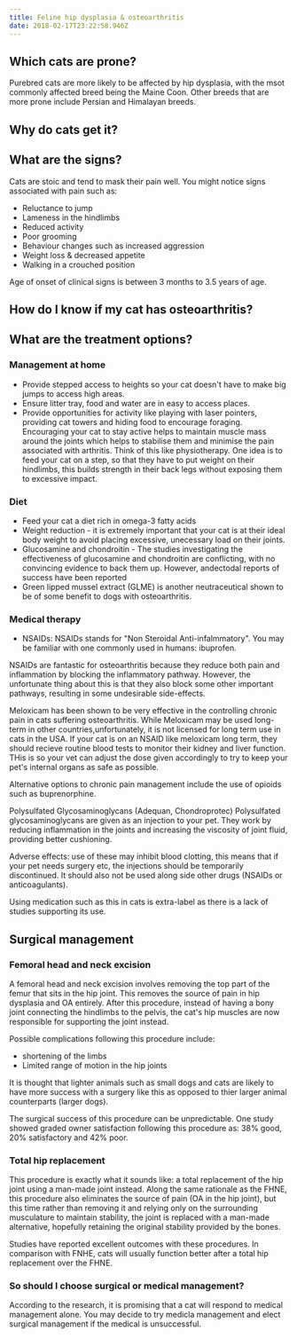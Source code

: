 ```yaml
---
title: Feline hip dysplasia & osteoarthritis
date: 2018-02-17T23:22:58.946Z
---
```

## Which cats are prone?
Purebred cats are more likely to be affected by hip dysplasia, with the msot commonly affected breed being the Maine Coon. Other breeds that are more prone include Persian and Himalayan breeds.


## Why do cats get it?


## What are the signs?
Cats are stoic and tend to mask their pain well. You might notice signs associated with pain such as:
* Reluctance to jump
* Lameness in the hindlimbs
* Reduced activity
* Poor grooming
* Behaviour changes such as increased aggression
* Weight loss & decreased appetite 
* Walking in a crouched position


Age of onset of clinical signs is between 3 months to 3.5 years of age. 

## How do I know if my cat has osteoarthritis?

## What are the treatment options?

### Management at home

* Provide stepped access to heights so your cat doesn't have to make big jumps to access high areas. 
* Ensure litter tray, food and water are in easy to access places.  
* Provide opportunities for activity like playing with laser pointers, providing cat towers and hiding food to encourage foraging. Encouraging your cat to stay active helps to maintain muscle mass around the joints which helps to stabilise them and minimise the pain associated with arthritis. Think of this like physiotherapy. One idea is to feed your cat on a step, so that they have to put weight on their hindlimbs, this builds strength in their back legs without exposing them to excessive impact. 

### Diet
* Feed your cat a diet rich in omega-3 fatty acids
* Weight reduction - it is extremely important that your cat is at their ideal body weight to avoid placing excessive, unecessary load on their joints. 
* Glucosamine and chondroitin - The studies investigating the effectiveness of glucosamine and chondroitin are conflicting, with no convincing evidence to back them up. However, andectodal reports of success have been reported 
* Green lipped mussel extract (GLME) is another neutraceutical shown to be of some benefit to dogs with osteoarthritis. 

### Medical therapy 
* NSAIDs: NSAIDs stands for "Non Steroidal Anti-infalmmatory". You may be familiar with one commonly used in humans: ibuprofen. 

NSAIDs are fantastic for osteoarthritis because they reduce both pain and inflammation by blocking the inflammatory pathway. However, the unfortunate thing about this is that they also block some other important pathways, resulting in some undesirable side-effects.

Meloxicam has been shown to be very effective in the controlling chronic pain in cats suffering osteoarthritis. While Meloxicam may be used long-term in other countries,unfortunately, it is not licensed for long term use in cats in the USA. If your cat is on an NSAID like meloxicam long term, they should recieve routine blood tests to monitor their kidney and liver function. THis is so your vet can adjust the dose given accordingly to try to keep your pet's internal organs as safe as possible.

Alternative options to chronic pain management include the use of opioids such as buprenorphine.

Polysulfated Glycosaminoglycans (Adequan, Chondroprotec)
Polysulfated glycosaminoglycans are given as an injection to your pet. They work by reducing inflammation in the joints and increasing the viscosity of joint fluid, providing better cushioning. 

Adverse effects: use of these may inhibit blood clotting, this means that if your pet needs surgery etc, the injections should be temporarily discontinued. It should also not be used along side other drugs (NSAIDs or anticoagulants).

Using medication such as this in cats is extra-label as there is a lack of studies supporting its use.  

## Surgical management

### Femoral head and neck excision
A femoral head and neck excision involves removing the top part of the femur that sits in the hip joint. This removes the source of pain in hip dysplasia and OA entirely. After this procedure, instead of having a bony joint connecting the hindlimbs to the pelvis, the cat's hip muscles are now responsible for supporting the joint instead. 

Possible complications following this procedure include:
* shortening of the limbs
* Limited range of motion in the hip joints

It is thought that lighter animals such as small dogs and cats are likely to have more success with a surgery like this as opposed to thier larger animal counterparts (larger dogs). 

The surgical success of this procedure can be unpredictable. One study showed graded owner satisfaction following this procedure as: 38% good, 20% satisfactory and 42% poor. 

### Total hip replacement
This procedure is exactly what it sounds like: a total replacement of the hip joint using a man-made joint instead. Along the same rationale as the FHNE, this procedure also eliminates the source of pain (OA in the hip joint), but this time rather than removing it and relying only on the surrounding musculature to maintain stability, the joint is replaced with a man-made alternative, hopefully retaining the original stability provided by the bones. 

Studies have reported excellent outcomes with these procedures. In comparison with FNHE, cats will usually function better after a total hip replacement over the FHNE. 

### So should I choose surgical or medical management?
According to the research, it is promising that a cat will respond to medical management alone. You may decide to try medicla management and elect surgical management if the medical is unsuccessful. 


  


